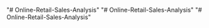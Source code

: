 "# Online-Retail-Sales-Analysis" 
"# Online-Retail-Sales-Analysis" 
"# Online-Retail-Sales-Analysis" 
